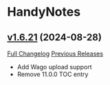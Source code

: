 # HandyNotes

## [v1.6.21](https://github.com/Nevcairiel/HandyNotes/tree/v1.6.21) (2024-08-28)
[Full Changelog](https://github.com/Nevcairiel/HandyNotes/compare/v1.6.20.3...v1.6.21) [Previous Releases](https://github.com/Nevcairiel/HandyNotes/releases)

- Add Wago upload support  
- Remove 11.0.0 TOC entry  

